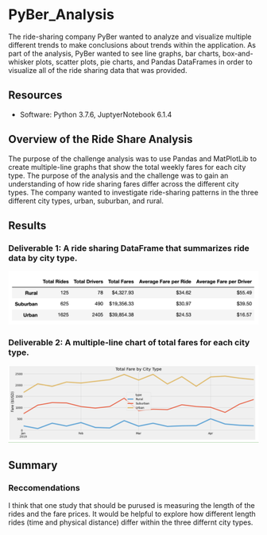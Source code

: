 # PyBer_Analysis
The ride-sharing company PyBer wanted to analyze and visualize multiple different trends to make conclusions about trends within the application. As part of the analysis, PyBer wanted to see line graphs, bar charts, box-and-whisker plots, scatter plots, pie charts, and Pandas DataFrames in order to visualize all of the ride sharing data that was provided.

## Resources
- Software: Python 3.7.6, JuptyerNotebook 6.1.4

## Overview of the Ride Share Analysis
The purpose of the challenge analysis was to use Pandas and MatPlotLib to create multiple-line graphs that show the total weekly fares for each city type. The purpose of the analysis and the challenge was to gain an understanding of how ride sharing fares differ across the different city types. The company wanted to investigate ride-sharing patterns in the three different city types, urban, suburban, and rural.

## Results
### Deliverable 1: A ride sharing DataFrame that summarizes ride data by city type.
![Deliverable_1](https://github.com/jackogross123/PyBer_Analysis/blob/main/Resources/PyBer_summary_DF.png)

### Deliverable 2: A multiple-line chart of total fares for each city type.
![Deliverable_2](https://github.com/jackogross123/PyBer_Analysis/blob/main/Resources/Total_fare_by_city_type_graph.png)
## Summary

### Reccomendations 
I think that one study that should be purused is measuring the length of the rides and the fare prices. It would be helpful to explore how different length rides (time and physical distance) differ within the three differnt city types.
